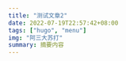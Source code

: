 ```yaml
---
title: "测试文章2"
date: 2022-07-19T22:57:42+08:00
tags: ["hugo", "menu"]
img: "阿三大苏打"
summary: 摘要内容
---
```


